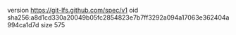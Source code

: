 version https://git-lfs.github.com/spec/v1
oid sha256:a8d1cd330a20049b05fc2854823e7b7ff3292a094a17063e362404a994ca1d7d
size 575
